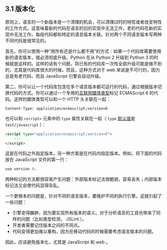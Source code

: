 ## 3.1 版本化

原则上，语言的一个新版本是一个清理的机会，可以清理过时的特性或者改变特性的工作方式。这意味着新的代码在语言的旧的实现中无法工作，老的代码在新的实现中无法工作。每段代码都和特定的语言版本关联。针对两个不同语言版本写两种不同代码是很常见的。

首先，你可以使用一种“用所有还是什么都不用”的方式：如果一个代码库需要使用新的语言版本，就必须彻底升级。Python 在从 Python 2 升级到 Python 3 的时候就是这样的。这样的话有个问题，将已有的代码库一次性全部升级可能是做不到的，尤其是代码库很大的时候。而且，这种方式对于 web 来说是不可行的，因为总是有老代码，而且 JavaScript 引擎会自动升级。

第二，你可以让一个代码库包含在多个语言版本都可运行的代码，通过根据版本切换代码的方式。你可以通过一个专用的[互联网媒体类型](http://en.wikipedia.org/wiki/Internet_media_type)标记 ECMAScript 6 的代码。这样的媒体类型可以和一个 HTTP 头关联在一起：

```
Content-Type: application/ecmascript;version=6
```

也可以和 `<script>` 元素中的 `type` 属性关联在一起（ `type` [默认值](http://www.w3.org/TR/html5/scripting-1.html#attr-script-type)是 `text/javascript` ）：

```html
<script type="application/ecmascript;version=6">
    ···
</script>
```

这是在代码之外指定版本。另一种方案是在代码内指定版本。例如，将下面的代码放在 JavaScript 文件的第一行：

```js
use version 6;
```

两种标记的方法都很容易产生问题：外部版本标记法很脆弱，容易丢失；内部版本标记法又会使代码显得杂乱。

一个更根本的问题是，针对不同的语言版本，要维护不同的执行引擎。这就引起了一些问题：

* 引擎变得臃肿，因为要实现所有版本的语义。对于分析语言的工具也带来了同样的问题（比如类型检测， JSLint ）。
* 开发者需要记住版本之间的不同点。
* 代码变得更加难以重构，因为在移动代码的时候需要考虑语言版本的问题。

因此，应该避免版本化，尤其是 JavaScript 和 web 。
